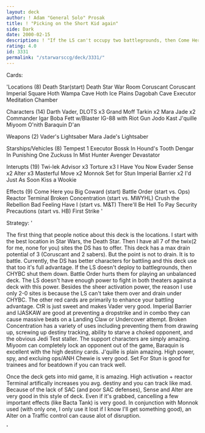 ```yaml
---
layout: deck
author: ! Adam "General Solo" Prosak
title: ! "Picking on the Short Kid again"
side: Dark
date: 2000-02-15
description: ! "If the LS can't occupy two battlegrounds, then Come Here You Big Coward will practically shut them down.  This deck uses the lack of battlegrounds and a huge activation advantage to make sure that the LS can't occupy the two battlegrounds."
rating: 4.0
id: 3331
permalink: "/starwarsccg/deck/3331/"
---
```

Cards: 

'Locations (8)
Death Star(start)
Death Star War Room
Coruscant
Coruscant Imperial Square
Hoth Wampa Cave
Hoth Ice Plains
Dagobah Cave
Executor Meditation Chamber

Characters (14)
Darth Vader, DLOTS x3
Grand Moff Tarkin x2
Mara Jade x2
Commander Igar
Boba Fett w/Blaster
IG-88 with Riot Gun
Jodo Kast
J'quille
Miyoom O'nith
Baraquin D'an

Weapons (2)
Vader's Lightsaber
Mara Jade's Lightsaber

Starships/Vehicles (8)
Tempest 1
Executor
Bossk In Hound's Tooth
Dengar In Punishing One
Zuckuss In Mist Hunter
Avenger
Devastator

Interupts (19)
Twi-lek Advisor x3
Torture x3
I Have You Now
Evader
Sense x2
Alter x3
Masterful Move x2
Monnok
Set for Stun
Imperial Barrier x2
I'd Just As Soon Kiss a Wookie

Effects (9)
Come Here you Big Coward (start)
Battle Order (start vs. Ops)
Reactor Terminal
Broken Concentration (start vs. MWYHL)
Crush the Rebellion
Bad Feeling Have I (start vs. M&T)
There'll Be Hell To Pay
Security Precautions (start vs. HB)
First Strike
'

Strategy: '


The first thing that people notice about this deck is the locations. I start with the best location in Star Wars, the Death Star. Then I have all 7 of the twix(2 for me, none for you) sites the DS has to offer. This deck has a max drain potential of 3 (Coruscant and 2 sabers). But the point is not to drain. It is to battle. Currently, the DS has better characters for battling and this deck use that too it's full advantage. If the LS doesn't deploy to battlegrounds, then CHYBC shut them down. Battle Order hurts them for playing an unbalanced deck. The LS doesn't have enough power to fight in both theaters against a deck with this power. Besides the sheer activation power, the reason I use only 2-0 sites is because the LS can't take them over and drain under CHYBC. The other red cards are primarily to enhance your battling advantage. CtR is just sweet and makes Vader very good. Imperial Barrier and IJASKAW are good at preventing a dropstrike and in combo they can cause massive beats on a Landing Claw or Undercover attempt. Broken Concentration has a variety of uses including preventing them from drawing up, screwing up destiny tracking, ability to starve a choked opponent, and the obvious Jedi Test staller. The support characters are simply amazing. Miyoom can completely lock an opponent out of the game, Baraquin is excellent with the high destiny cards. J'quille is plain amazing. High power, spy, and excluing ops/ANH Chewie is very good. Set For Stun is good for trainees and for beatdown if you can track well.

Once the deck gets into mid game, it is amazing. High activation + reactor Terminal artifically increases you avg. destiny and you can track like mad. Because of the lack of SAC (and poor SAC defenses), Sense and Alter are very good in this style of deck. Even if it's grabbed, cancelling a few important effects (like Bacta Tank) is very good. In conjunction with Monnok used (with only one, I only use it lost if I know I'll get something good), an Alter on a Traffic control can cause alot of disruption.

'
